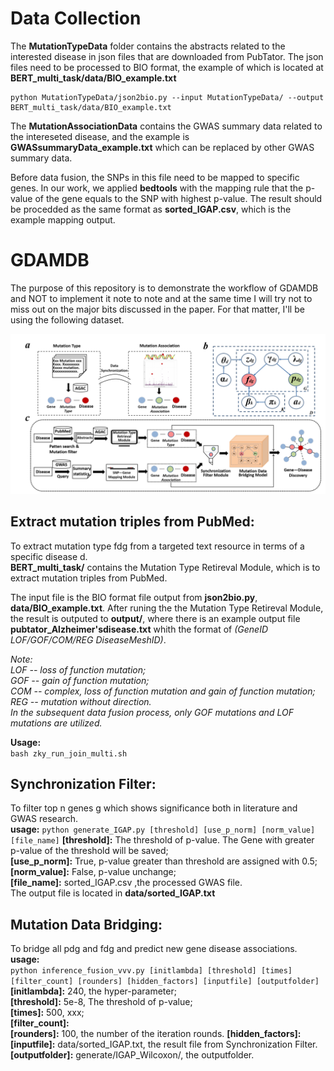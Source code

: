 # Data Collection
The **MutationTypeData** folder contains the abstracts related to the interested disease in json files that are downloaded from PubTator. The json files need to be processed to BIO format, the example of which is located at **BERT_multi_task/data/BIO_example.txt**

    python MutationTypeData/json2bio.py --input MutationTypeData/ --output BERT_multi_task/data/BIO_example.txt

The **MutationAssociationData** contains the GWAS summary data related to the intereseted disease, and the example is **GWASsummaryData_example.txt** which can be replaced by other GWAS summary data. 

Before data fusion, the SNPs in this file need to be mapped to specific genes. In our work, we applied **bedtools** with the mapping rule that the p-value of the gene equals to the SNP with highest p-value. The result should be procedded as the same format as **sorted_IGAP.csv**, which is the example mapping output.


# GDAMDB
The purpose of this repository is to demonstrate the workflow of 
GDAMDB and NOT to implement it note to note and at the same time I will
 try not to miss out on the major bits discussed in the paper.
 For that matter, I'll be using the following dataset.

![avatar](picture/workflow.png)

## Extract mutation triples from PubMed: 
To extract mutation type fdg from a targeted text resource in terms of a specific disease d.  
**BERT_multi_task/** contains the Mutation Type Retireval Module, which is to extract mutation triples from PubMed.  

The input file is the BIO format file output from **json2bio.py**, **data/BIO_example.txt**. After runing the the Mutation Type Retireval Module, the result is outputed to **output/**, where there is an example output file **pubtator_Alzheimer'sdisease.txt** whith the format of *(GeneID LOF/GOF/COM/REG DiseaseMeshID)*.

*Note:   
LOF -- loss of function mutation;   
GOF -- gain of function mutation;   
COM -- complex, loss of function mutation and gain of function mutation;   
REG -- mutation without direction.  
In the subsequent data fusion process, only GOF mutations and LOF mutations are utilized.*  

**Usage:**  
`bash zky_run_join_multi.sh`

 
## Synchronization Filter:  
To filter top n genes g which shows significance both in literature and GWAS research.   
**usage:**
`python generate_IGAP.py [threshold] [use_p_norm] [norm_value] [file_name]`
**\[threshold]:** The threshold of p-value. The Gene with greater p-value of the threshold will be saved;  
**\[use_p_norm]:** True, p-value greater than threshold are assigned with 0.5;  
**\[norm_value]:** False, p-value unchange;  
**\[file_name]:** sorted_IGAP.csv ,the processed GWAS file.  
The output file is located in **data/sorted_IGAP.txt**

 
## Mutation Data Bridging: 
To bridge all pdg and fdg and predict new gene disease associations.   
**usage:**  
`python inference_fusion_vvv.py [initlambda] [threshold] [times] [filter_count] [rounders] [hidden_factors] [inputfile] [outputfolder]`  
**\[initlambda]:** 240, the hyper-parameter;  
**\[threshold]:** 5e-8, The threshold of p-value;  
**\[times]:** 500, xxx;  
**\[filter_count]:**  
**\[rounders]:**  100, the number of the iteration rounds.
**\[hidden_factors]:**  
**\[inputfile]:** data/sorted_IGAP.txt, the result file from Synchronization Filter.
**\[outputfolder]:** generate/IGAP_Wilcoxon/, the outputfolder.


